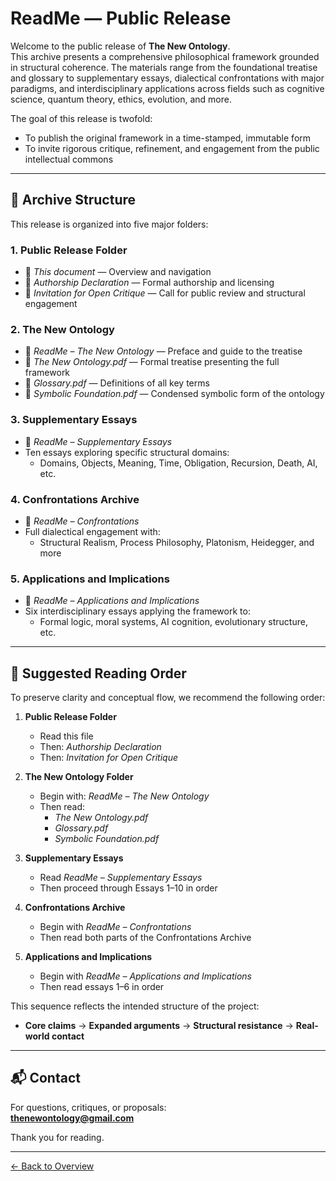 # ReadMe — Public Release

Welcome to the public release of **The New Ontology**.  
This archive presents a comprehensive philosophical framework grounded in structural coherence. The materials range from the foundational treatise and glossary to supplementary essays, dialectical confrontations with major paradigms, and interdisciplinary applications across fields such as cognitive science, quantum theory, ethics, evolution, and more.

The goal of this release is twofold:
- To publish the original framework in a time-stamped, immutable form
- To invite rigorous critique, refinement, and engagement from the public intellectual commons

---

## 📁 Archive Structure

This release is organized into five major folders:

### **1. Public Release Folder**
- 📘 *This document* — Overview and navigation
- 📜 *Authorship Declaration* — Formal authorship and licensing
- 🧪 *Invitation for Open Critique* — Call for public review and structural engagement

### **2. The New Ontology**
- 🔹 *ReadMe – The New Ontology* — Preface and guide to the treatise
- 📘 *The New Ontology.pdf* — Formal treatise presenting the full framework
- 📗 *Glossary.pdf* — Definitions of all key terms
- 📙 *Symbolic Foundation.pdf* — Condensed symbolic form of the ontology

### **3. Supplementary Essays**
- 🔹 *ReadMe – Supplementary Essays*  
- Ten essays exploring specific structural domains:
  - Domains, Objects, Meaning, Time, Obligation, Recursion, Death, AI, etc.

### **4. Confrontations Archive**
- 🔹 *ReadMe – Confrontations*
- Full dialectical engagement with:
  - Structural Realism, Process Philosophy, Platonism, Heidegger, and more

### **5. Applications and Implications**
- 🔹 *ReadMe – Applications and Implications*
- Six interdisciplinary essays applying the framework to:
  - Formal logic, moral systems, AI cognition, evolutionary structure, etc.

---

## 🧭 Suggested Reading Order

To preserve clarity and conceptual flow, we recommend the following order:

1. **Public Release Folder**  
   - Read this file  
   - Then: *Authorship Declaration*  
   - Then: *Invitation for Open Critique*

2. **The New Ontology Folder**  
   - Begin with: *ReadMe – The New Ontology*  
   - Then read:  
     - *The New Ontology.pdf*  
     - *Glossary.pdf*  
     - *Symbolic Foundation.pdf*

3. **Supplementary Essays**  
   - Read *ReadMe – Supplementary Essays*  
   - Then proceed through Essays 1–10 in order

4. **Confrontations Archive**  
   - Begin with *ReadMe – Confrontations*  
   - Then read both parts of the Confrontations Archive

5. **Applications and Implications**  
   - Begin with *ReadMe – Applications and Implications*  
   - Then read essays 1–6 in order

This sequence reflects the intended structure of the project:
- **Core claims** → **Expanded arguments** → **Structural resistance** → **Real-world contact**

---

## 📬 Contact

For questions, critiques, or proposals:  
**thenewontology@gmail.com**

Thank you for reading.

---

[← Back to Overview](/the-new-ontology---public-release/overview/)

